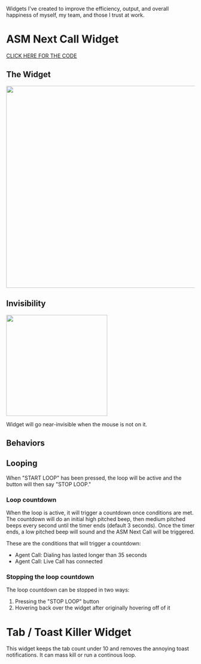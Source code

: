 Widgets I've created to improve the efficiency, output, and overall happiness of myself, my team, and those I trust at work.

# ASM Next Call Widget
[CLICK HERE FOR THE CODE](https://github.com/DanielMadden/programmers-are-lazy-id-rather-automate-my-job/blob/main/ASMNextCall.js)

## The Widget
<img src="https://github.com/user-attachments/assets/0071ee00-57cc-4d57-9f11-a6dfa862ade1" width="540">

## Invisibility
<img src="https://github.com/user-attachments/assets/b56b0f82-acef-4f5b-ac6a-d1d767755d32" width="270">

Widget will go near-invisible when the mouse is not on it.

## Behaviors

## Looping
When "START LOOP" has been pressed, the loop will be active and the button will then say "STOP LOOP."
### Loop countdown
When the loop is active, it will trigger a countdown once conditions are met. The countdown will do an initial high pitched beep, then medium pitched beeps every second until the timer ends (default 3 seconds). Once the timer ends, a low pitched beep will sound and the ASM Next Call will be triggered. 

These are the conditions that will trigger a countdown:
- Agent Call: Dialing has lasted longer than 35 seconds
- Agent Call: Live Call has connected
  
### Stopping the loop countdown
The loop countdown can be stopped in two ways:
1. Pressing the "STOP LOOP" button
2. Hovering back over the widget after originally hovering off of it

# Tab / Toast Killer Widget

This widget keeps the tab count under 10 and removes the annoying toast notifications. It can mass kill or run a continous loop.

